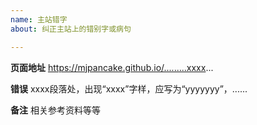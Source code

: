 ```yaml
---
name: 主站错字
about: 纠正主站上的错别字或病句

---
```


**页面地址**
https://mjpancake.github.io/.........xxxx...

**错误**
xxxx段落处，出现“xxxx”字样，应写为“yyyyyyy”，......

**备注**
相关参考资料等等

